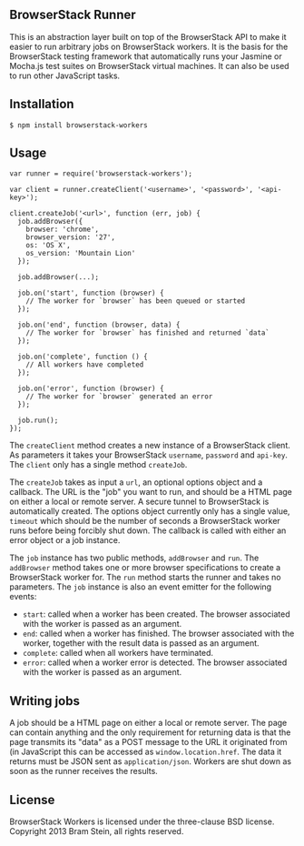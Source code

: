 ## BrowserStack Runner

This is an abstraction layer built on top of the BrowserStack API to make it easier to run arbitrary jobs on BrowserStack workers. It is the basis for the BrowserStack testing framework that automatically runs your Jasmine or Mocha.js test suites on BrowserStack virtual machines. It can also be used to run other JavaScript tasks.

## Installation

    $ npm install browserstack-workers

## Usage

    var runner = require('browserstack-workers');

    var client = runner.createClient('<username>', '<password>', '<api-key>');

    client.createJob('<url>', function (err, job) {
      job.addBrowser({
        browser: 'chrome',
        browser_version: '27',
        os: 'OS X',
        os_version: 'Mountain Lion'
      });

      job.addBrowser(...);

      job.on('start', function (browser) {
        // The worker for `browser` has been queued or started
      });

      job.on('end', function (browser, data) {
        // The worker for `browser` has finished and returned `data`
      });

      job.on('complete', function () {
        // All workers have completed
      });

      job.on('error', function (browser) {
        // The worker for `browser` generated an error
      });

      job.run();
    });

The `createClient` method creates a new instance of a BrowserStack client. As parameters it takes your BrowserStack `username`, `password` and `api-key`. The `client` only has a single method `createJob`.

The `createJob` takes as input a `url`, an optional options object and a callback. The URL is the "job" you want to run, and should be a HTML page on either a local or remote server. A secure tunnel to BrowserStack is automatically created. The options object currently only has a single value, `timeout` which should be the number of seconds a BrowserStack worker runs before being forcibly shut down. The callback is called with either an error object or a job instance.

The `job` instance has two public methods, `addBrowser` and `run`. The `addBrowser` method takes one or more browser specifications to create a BrowserStack worker for. The `run` method starts the runner and takes no parameters. The `job` instance is also an event emitter for the following events:

* `start`: called when a worker has been created. The browser associated with the worker is passed as an argument.
* `end`: called when a worker has finished. The browser associated with the worker, together with the result data is passed as an argument.
* `complete`: called when all workers have terminated.
* `error`: called when a worker error is detected. The browser associated with the worker is passed as an argument.

## Writing jobs

A job should be a HTML page on either a local or remote server. The page can contain anything and the only requirement for returning data is that the page transmits its "data" as a POST message to the URL it originated from (in JavaScript this can be accessed as `window.location.href`. The data it returns must be JSON sent as `application/json`. Workers are shut down as soon as the runner receives the results.

## License
 
BrowserStack Workers is licensed under the three-clause BSD license. Copyright 2013 Bram Stein, all rights reserved.
